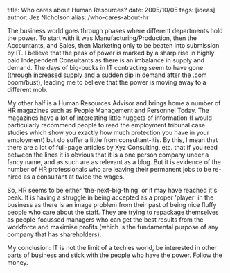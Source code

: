 title: Who cares about Human Resources?
date: 2005/10/05
tags: [ideas]
author: Jez Nicholson
alias: /who-cares-about-hr

The business world goes through phases where different departments hold the power. To start with it was Manufacturing/Production, then the Accountants, and Sales, then Marketing only to be beaten into submission by IT. I believe that the peak of power is marked by a sharp rise in highly paid Independent Consultants as there is an imbalance in supply and demand. The days of big-bucks in IT contracting seem to have gone (through increased supply and a sudden dip in demand after the .com boom/bust), leading me to believe that the power is moving away to a different mob.

My other half is a Human Resources Advisor and brings home a number of HR magazines such as People Management and Personnel Today. The magazines have a lot of interesting little nuggets of information (I would particularly recommend people to read the employment tribunal case studies which show you exactly how much protection you have in your employment) but do suffer a little from consultant-itis. By this, I mean that there are a lot of full-page articles by Xyz Consulting, etc. that if you read between the lines it is obvious that it is a one person company under a fancy name, and as such are as relevant as a blog. But it is evidence of the number of HR professionals who are leaving their permanent jobs to be re-hired as a consultant at twice the wages.

So, HR seems to be either 'the-next-big-thing' or it may have reached it's peak. It is having a struggle in being accepted as a proper 'player' in the business as there is an image problem from their past of being nice fluffy people who care about the staff. They are trying to repackage themselves as people-focussed managers who can get the best results from the workforce and maximise profits (which is the fundamental purpose of any company that has shareholders).

My conclusion: IT is not the limit of a techies world, be interested in other parts of business and stick with the people who have the power. Follow the money.